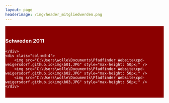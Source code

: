 ```yaml
---
layout: page
headerimage: /img/header_mitgliedwerden.png
---
```

<div class="row" style="background: #8B0000; cursor: pointer; color: #fff; padding-top: 15px; padding-bottom: 15px;" onclick="window.location.href = '/veranstaltungen/20160727-bundeslager/'">
    <div class="col-md-5 col-md-offset-1">
        <h3>Schweden 2011</h3>

    </div>
    <div class="col-md-4">
        <img src="C:\Users\wolle\Documents\Pfadfinder Website\cpd-weigersdorf.github.io\img\b01.JPG" style="max-height: 50px;" />
        <img src="C:\Users\wolle\Documents\Pfadfinder Website\cpd-weigersdorf.github.io\img\b02.JPG" style="max-height: 50px;" />
        <img src="C:\Users\wolle\Documents\Pfadfinder Website\cpd-weigersdorf.github.io\img\b03.JPG" style="max-height: 50px;" />
    </div>
</div>
